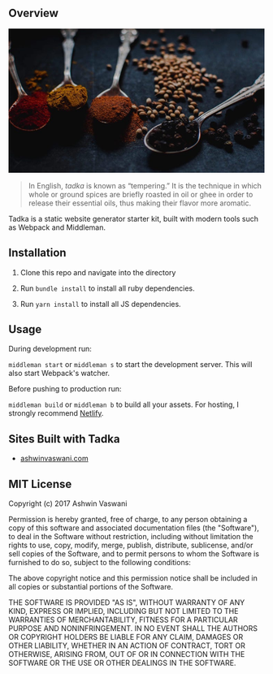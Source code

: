 ## Overview

![Tadka Ingredients](https://raw.githubusercontent.com/ashwinv11/tadka/master/source/assets/images/spices.jpg)

>In English, _tadka_ is known as “tempering.” It is the technique in which whole or ground spices are briefly roasted in oil or ghee in order to release their essential oils, thus making their flavor more aromatic.

Tadka is a static website generator starter kit, built with modern tools such as Webpack and Middleman.

## Installation

1. Clone this repo and navigate into the directory

2. Run `bundle install` to install all ruby dependencies.

3. Run `yarn install` to install all JS dependencies.

## Usage

During development run:

`middleman start` or `middleman s` to start the development server. This will also start Webpack's watcher.

Before pushing to production run:

`middleman build` or `middleman b` to build all your assets. For hosting, I strongly recommend [Netlify](https://netlify.com).

## Sites Built with Tadka

- [ashwinvaswani.com](https://ashwinvaswani.com)

## MIT License

Copyright (c) 2017 Ashwin Vaswani

Permission is hereby granted, free of charge, to any person obtaining a copy
of this software and associated documentation files (the "Software"), to deal
in the Software without restriction, including without limitation the rights
to use, copy, modify, merge, publish, distribute, sublicense, and/or sell
copies of the Software, and to permit persons to whom the Software is
furnished to do so, subject to the following conditions:

The above copyright notice and this permission notice shall be included in all
copies or substantial portions of the Software.

THE SOFTWARE IS PROVIDED "AS IS", WITHOUT WARRANTY OF ANY KIND, EXPRESS OR
IMPLIED, INCLUDING BUT NOT LIMITED TO THE WARRANTIES OF MERCHANTABILITY,
FITNESS FOR A PARTICULAR PURPOSE AND NONINFRINGEMENT. IN NO EVENT SHALL THE
AUTHORS OR COPYRIGHT HOLDERS BE LIABLE FOR ANY CLAIM, DAMAGES OR OTHER
LIABILITY, WHETHER IN AN ACTION OF CONTRACT, TORT OR OTHERWISE, ARISING FROM,
OUT OF OR IN CONNECTION WITH THE SOFTWARE OR THE USE OR OTHER DEALINGS IN THE
SOFTWARE.
